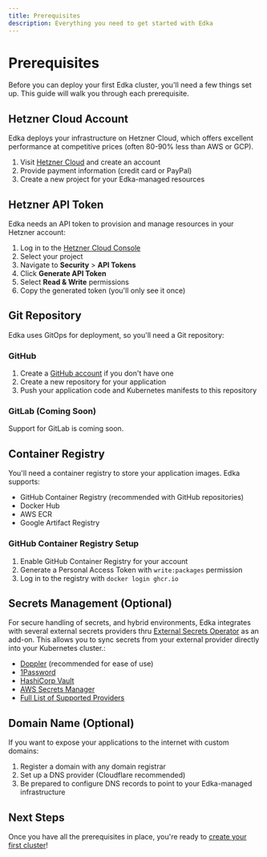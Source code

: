 ```yaml
---
title: Prerequisites
description: Everything you need to get started with Edka
---
```


# Prerequisites

Before you can deploy your first Edka cluster, you'll need a few things set up. This guide will walk you through each prerequisite.

## Hetzner Cloud Account

Edka deploys your infrastructure on Hetzner Cloud, which offers excellent performance at competitive prices (often 80-90% less than AWS or GCP).

1. Visit [Hetzner Cloud](https://www.hetzner.com/cloud) and create an account
2. Provide payment information (credit card or PayPal)
3. Create a new project for your Edka-managed resources

## Hetzner API Token

Edka needs an API token to provision and manage resources in your Hetzner account:

1. Log in to the [Hetzner Cloud Console](https://console.hetzner.cloud/)
2. Select your project
3. Navigate to **Security** > **API Tokens**
4. Click **Generate API Token**
5. Select **Read & Write** permissions
6. Copy the generated token (you'll only see it once)

## Git Repository

Edka uses GitOps for deployment, so you'll need a Git repository:

### GitHub

1. Create a [GitHub account](https://github.com/join) if you don't have one
2. Create a new repository for your application
3. Push your application code and Kubernetes manifests to this repository

### GitLab (Coming Soon)

Support for GitLab is coming soon.

## Container Registry

You'll need a container registry to store your application images. Edka supports:

- GitHub Container Registry (recommended with GitHub repositories)
- Docker Hub
- AWS ECR
- Google Artifact Registry

### GitHub Container Registry Setup

1. Enable GitHub Container Registry for your account
2. Generate a Personal Access Token with `write:packages` permission
3. Log in to the registry with `docker login ghcr.io`

## Secrets Management (Optional)

For secure handling of secrets, and hybrid environments, Edka integrates with several external secrets providers thru [External Secrets Operator](https://external-secrets.io/latest/) as an add-on. This allows you to sync secrets from your external provider directly into your Kubernetes cluster.:

- [Doppler](https://www.doppler.com/) (recommended for ease of use)
- [1Password](https://1password.com/)
- [HashiCorp Vault](https://www.vaultproject.io/)
- [AWS Secrets Manager](https://aws.amazon.com/secrets-manager/)
- [Full List of Supported Providers](https://external-secrets.io/latest/provider/aws-secrets-manager/)

## Domain Name (Optional)

If you want to expose your applications to the internet with custom domains:

1. Register a domain with any domain registrar
2. Set up a DNS provider (Cloudflare recommended)
3. Be prepared to configure DNS records to point to your Edka-managed infrastructure

## Next Steps

Once you have all the prerequisites in place, you're ready to [create your first cluster](/get-started/create-a-cluster/)! 
